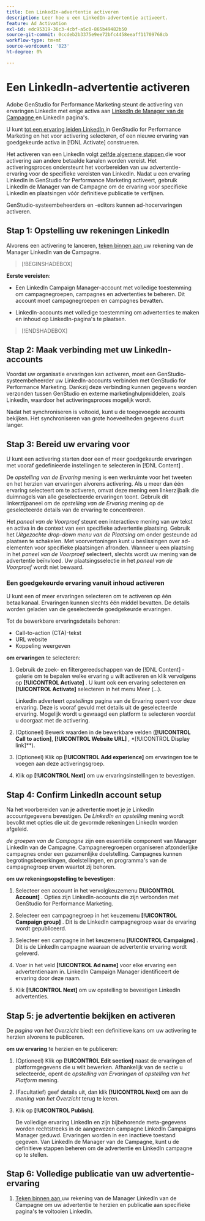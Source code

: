 ```yaml
---
title: Een LinkedIn-advertentie activeren
description: Leer hoe u een LinkedIn-advertentie activeert.
feature: Ad Activation
exl-id: edc95319-36c3-4cbf-a5c0-865b49482b50
source-git-commit: 0ccdeb2b3375e9ee72bfc4458eeaff11709768cb
workflow-type: tm+mt
source-wordcount: '823'
ht-degree: 0%

---
```


# Een LinkedIn-advertentie activeren

Adobe GenStudio for Performance Marketing steunt de activering van ervaringen LinkedIn met enige activa aan [ LinkedIn de Manager van de Campagne ](https://business.linkedin.com/marketing-solutions) en LinkedIn pagina&#39;s.

U kunt [ tot een ervaring leiden LinkedIn ](/help/user-guide/create/create-linkedin.md) in GenStudio for Performance Marketing en het voor activering selecteren, of een nieuwe ervaring van goedgekeurde activa in [!DNL Activate] construeren.

Het activeren van een LinkedIn volgt [ zelfde algemene stappen ](create-activation.md) die voor activering aan andere betaalde kanalen worden vereist. Het activeringsproces ondersteunt het voorbereiden van uw advertentie-ervaring voor de specifieke vereisten van LinkedIn. Nadat u een ervaring LinkedIn in GenStudio for Performance Marketing activeert, gebruik LinkedIn de Manager van de Campagne om de ervaring voor specifieke LinkedIn en plaatsingen vóór definitieve publicatie te verfijnen.

GenStudio-systeembeheerders en -editors kunnen ad-hocervaringen activeren.

## Stap 1: Opstelling uw rekeningen LinkedIn

Alvorens een activering te lanceren, [ teken binnen aan ](https://www.linkedin.com/campaignmanager/login) uw rekening van de Manager LinkedIn van de Campagne.

>[!BEGINSHADEBOX]

**Eerste vereisten**:

* Een LinkedIn Campaign Manager-account met volledige toestemming om campagnegroepen, campagnes en advertenties te beheren. Dit account moet campagnegroepen en campagnes bevatten.

* LinkedIn-accounts met volledige toestemming om advertenties te maken en inhoud op LinkedIn-pagina&#39;s te plaatsen.

>[!ENDSHADEBOX]

## Stap 2: Maak verbinding met uw LinkedIn-accounts

Voordat uw organisatie ervaringen kan activeren, moet een GenStudio-systeembeheerder uw LinkedIn-accounts verbinden met GenStudio for Performance Marketing. Dankzij deze verbinding kunnen gegevens worden verzonden tussen GenStudio en externe marketinghulpmiddelen, zoals LinkedIn, waardoor het activeringsproces mogelijk wordt.

Nadat het synchroniseren is voltooid, kunt u de toegevoegde accounts bekijken. Het synchroniseren van grote hoeveelheden gegevens duurt langer.

## Stap 3: Bereid uw ervaring voor

U kunt een activering starten door een of meer goedgekeurde ervaringen met vooraf gedefinieerde instellingen te selecteren in [!DNL Content] .

De _opstelling van de Ervaring_ mening is een werkruimte voor het tweeten en het herzien van ervaringen alvorens activering. Als u meer dan één ervaring selecteert om te activeren, omvat deze mening een linkerzijbalk die duimnagels van alle geselecteerde ervaringen toont. Gebruik dit linkerzijpaneel om de _opstelling van de Ervaring_ mening op de geselecteerde details van de ervaring te concentreren.

Het _paneel van de Voorproef_ steunt een interactieve mening van uw tekst en activa in de context van een specifieke advertentie plaatsing. Gebruik het _Uitgezochte drop-down menu van de Plaatsing_ om onder gesteunde ad plaatsen te schakelen. Met voorvertoningen kunt u beslissingen over ad-elementen voor specifieke plaatsingen afronden. Wanneer u een plaatsing in het _paneel van de Voorproef_ selecteert, slechts wordt uw mening van de advertentie beïnvloed. Uw plaatsingsselectie in het _paneel van de Voorproef_ wordt niet bewaard.

### Een goedgekeurde ervaring vanuit inhoud activeren

U kunt een of meer ervaringen selecteren om te activeren op één betaalkanaal. Ervaringen kunnen slechts één middel bevatten. De details worden geladen van de geselecteerde goedgekeurde ervaringen.

Tot de bewerkbare ervaringsdetails behoren:

* Call-to-action (CTA)-tekst
* URL website
* Koppeling weergeven

**om ervaringen** te selecteren:

1. Gebruik de zoek- en filtergereedschappen van de [!DNL Content] -galerie om te bepalen welke ervaring u wilt activeren en klik vervolgens op **[!UICONTROL Activate]** . U kunt ook een ervaring selecteren en **[!UICONTROL Activate]** selecteren in het menu Meer (...).

   LinkedIn adverteert _opstellings_ pagina van de Ervaring opent voor deze ervaring. Deze is vooraf gevuld met details uit de geselecteerde ervaring. Mogelijk wordt u gevraagd een platform te selecteren voordat u doorgaat met de activering.

1. (Optioneel) Bewerk waarden in de bewerkbare velden (**[!UICONTROL Call to action]**, **[!UICONTROL Website URL]** , *[!UICONTROL Display link]**).

1. (Optioneel) Klik op **[!UICONTROL Add experience]** om ervaringen toe te voegen aan deze activeringsgroep.

1. Klik op **[!UICONTROL Next]** om uw ervaringsinstellingen te bevestigen.

## Stap 4: Confirm LinkedIn account setup

Na het voorbereiden van je advertentie moet je je LinkedIn accountgegevens bevestigen. De _LinkedIn en opstelling_ mening wordt bevolkt met opties die uit de gevormde rekeningen LinkedIn worden afgeleid.

_de groepen van de Campagne_ zijn een essentiële component van Manager LinkedIn van de Campagne. Campagneregroepen organiseren afzonderlijke campagnes onder een gezamenlijke doelstelling. Campagnes kunnen begrotingsbeperkingen, doelstellingen, en programma&#39;s van de campagnegroep erven waartot zij behoren.

**om uw rekeningsopstelling te bevestigen**:

1. Selecteer een account in het vervolgkeuzemenu **[!UICONTROL Account]** . Opties zijn LinkedIn-accounts die zijn verbonden met GenStudio for Performance Marketing.

1. Selecteer een campagnegroep in het keuzemenu **[!UICONTROL Campaign group]** . Dit is de LinkedIn campagnegroep waar de ervaring wordt gepubliceerd.

1. Selecteer een campagne in het keuzemenu **[!UICONTROL Campaigns]** . Dit is de LinkedIn campagne waaraan de advertentie ervaring wordt geleverd.

1. Voer in het veld **[!UICONTROL Ad name]** voor elke ervaring een advertentienaam in. LinkedIn Campaign Manager identificeert de ervaring door deze naam.

1. Klik **[!UICONTROL Next]** om uw opstelling te bevestigen LinkedIn advertenties.

## Stap 5: je advertentie bekijken en activeren

De _pagina van het Overzicht_ biedt een definitieve kans om uw activering te herzien alvorens te publiceren.

**om uw ervaring** te herzien en te publiceren:

1. (Optioneel) Klik op **[!UICONTROL Edit section]** naast de ervaringen of platformgegevens die u wilt bewerken.
Afhankelijk van de sectie u selecteerde, opent de _opstelling van Ervaringen_ of _opstelling van het Platform_ mening.

1. (Facultatief) geef details uit, dan klik **[!UICONTROL Next]** om aan de _mening van het Overzicht_ terug te keren.

1. Klik op **[!UICONTROL Publish]**.

   De volledige ervaring LinkedIn en zijn bijbehorende meta-gegevens worden rechtstreeks in de aangewezen campagne LinkedIn Campaigns Manager geduwd. Ervaringen worden in een inactieve toestand gegeven. Van LinkedIn de Manager van de Campagne, kunt u de definitieve stappen beheren om de advertentie en LinkedIn campagne op te stellen.

## Stap 6: Volledige publicatie van uw advertentie-ervaring

1. [ Teken binnen aan ](https://www.linkedin.com/campaignmanager/login) uw rekening van de Manager LinkedIn van de Campagne om uw advertentie te herzien en publicatie aan specifieke pagina&#39;s te voltooien LinkedIn.
